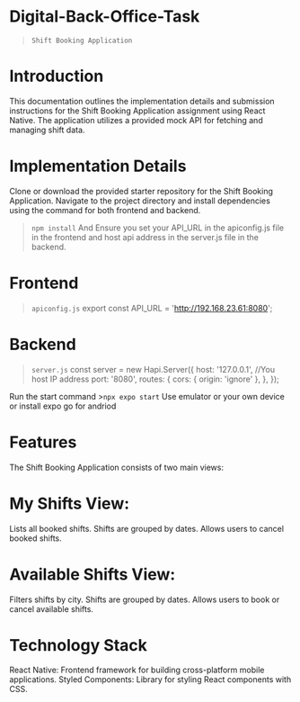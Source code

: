 # Digital-Back-Office-Task

>`Shift Booking Application `
>
# Introduction
  This documentation outlines the implementation details and submission instructions for the Shift Booking Application assignment using React Native. The application utilizes a provided mock API for fetching and managing shift data.

# Implementation Details

  Clone or download the provided starter repository for the Shift Booking Application.
  Navigate to the project directory and install dependencies using the command for both frontend and backend.
>`npm install`
  And Ensure you set your API_URL in the apiconfig.js file in the frontend and host api address in the server.js file in the backend.

# Frontend
>`apiconfig.js`
> export const API_URL = 'http://192.168.23.61:8080';

# Backend
>`server.js`
>const server = new Hapi.Server({
  host: '127.0.0.1', //You host IP address 
  port: '8080',
  routes: {
    cors: { origin: 'ignore' },
  },
});

Run the start command >`npx expo start`
Use emulator or your own device or install expo go for andriod

# Features
  The Shift Booking Application consists of two main views:

# My Shifts View:

  Lists all booked shifts.
  Shifts are grouped by dates.
  Allows users to cancel booked shifts.
  
# Available Shifts View:

  Filters shifts by city.
  Shifts are grouped by dates.
  Allows users to book or cancel available shifts.
  
# Technology Stack
  React Native: Frontend framework for building cross-platform mobile applications.
  Styled Components: Library for styling React components with CSS.

